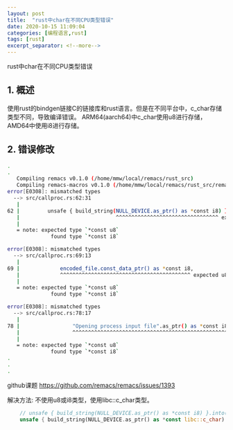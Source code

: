```yaml
---
layout: post
title:  "rust中char在不同CPU类型错误"
date: 2020-10-15 11:09:04
categories: [编程语言,rust]
tags: [rust]
excerpt_separator: <!--more-->
---
```

rust中char在不同CPU类型错误
<!--more-->

## 1. 概述
使用rust的bindgen链接C的链接库和rust语言。但是在不同平台中，c_char存储类型不同，导致编译错误。
ARM64(aarch64)中c_char使用u8进行存储，AMD64中使用i8进行存储。

## 2. 错误修改

```bash
.
.
   Compiling remacs v0.1.0 (/home/mmw/local/remacs/rust_src)
   Compiling remacs-macros v0.1.0 (/home/mmw/local/remacs/rust_src/remacs-macros)
error[E0308]: mismatched types
  --> src/callproc.rs:62:31
   |
62 |         unsafe { build_string(NULL_DEVICE.as_ptr() as *const i8) }.into()
   |                               ^^^^^^^^^^^^^^^^^^^^^^^^^^^^^^^^^ expected u8, found i8
   |
   = note: expected type `*const u8`
              found type `*const i8`

error[E0308]: mismatched types
  --> src/callproc.rs:69:13
   |
69 |             encoded_file.const_data_ptr() as *const i8,
   |             ^^^^^^^^^^^^^^^^^^^^^^^^^^^^^^^^^^^^^^^^^^ expected u8, found i8
   |
   = note: expected type `*const u8`
              found type `*const i8`

error[E0308]: mismatched types
  --> src/callproc.rs:78:17
   |
78 |                 "Opening process input file".as_ptr() as *const i8,
   |                 ^^^^^^^^^^^^^^^^^^^^^^^^^^^^^^^^^^^^^^^^^^^^^^^^^^ expected u8, found i8
   |
   = note: expected type `*const u8`
              found type `*const i8`
.
.
.
```

github课题
https://github.com/remacs/remacs/issues/1393

解决方法:
不使用u8或i8类型，使用libc::c_char类型。
```rust
    // unsafe { build_string(NULL_DEVICE.as_ptr() as *const i8) }.into()
    unsafe { build_string(NULL_DEVICE.as_ptr() as *const libc::c_char) }.into()
```
